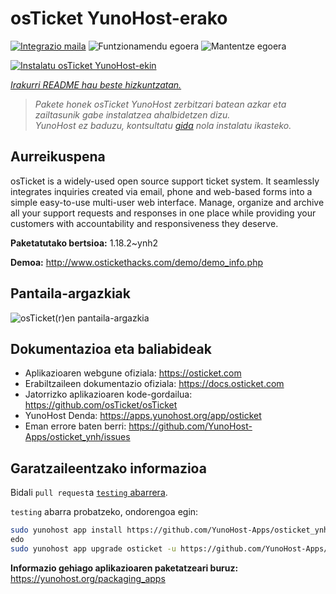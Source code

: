 <!--
Ohart ongi: README hau automatikoki sortu da <https://github.com/YunoHost/apps/tree/master/tools/readme_generator>ri esker
EZ editatu eskuz.
-->

# osTicket YunoHost-erako

[![Integrazio maila](https://apps.yunohost.org/badge/integration/osticket)](https://ci-apps.yunohost.org/ci/apps/osticket/)
![Funtzionamendu egoera](https://apps.yunohost.org/badge/state/osticket)
![Mantentze egoera](https://apps.yunohost.org/badge/maintained/osticket)

[![Instalatu osTicket YunoHost-ekin](https://install-app.yunohost.org/install-with-yunohost.svg)](https://install-app.yunohost.org/?app=osticket)

*[Irakurri README hau beste hizkuntzatan.](./ALL_README.md)*

> *Pakete honek osTicket YunoHost zerbitzari batean azkar eta zailtasunik gabe instalatzea ahalbidetzen dizu.*  
> *YunoHost ez baduzu, kontsultatu [gida](https://yunohost.org/install) nola instalatu ikasteko.*

## Aurreikuspena

osTicket is a widely-used open source support ticket system. It seamlessly integrates inquiries created via email, phone and web-based forms into a simple easy-to-use multi-user web interface. Manage, organize and archive all your support requests and responses in one place while providing your customers with accountability and responsiveness they deserve.

**Paketatutako bertsioa:** 1.18.2~ynh2

**Demoa:** <http://www.ostickethacks.com/demo/demo_info.php>

## Pantaila-argazkiak

![osTicket(r)en pantaila-argazkia](./doc/screenshots/screenshot.png)

## Dokumentazioa eta baliabideak

- Aplikazioaren webgune ofiziala: <https://osticket.com>
- Erabiltzaileen dokumentazio ofiziala: <https://docs.osticket.com>
- Jatorrizko aplikazioaren kode-gordailua: <https://github.com/osTicket/osTicket>
- YunoHost Denda: <https://apps.yunohost.org/app/osticket>
- Eman errore baten berri: <https://github.com/YunoHost-Apps/osticket_ynh/issues>

## Garatzaileentzako informazioa

Bidali `pull request`a [`testing` abarrera](https://github.com/YunoHost-Apps/osticket_ynh/tree/testing).

`testing` abarra probatzeko, ondorengoa egin:

```bash
sudo yunohost app install https://github.com/YunoHost-Apps/osticket_ynh/tree/testing --debug
edo
sudo yunohost app upgrade osticket -u https://github.com/YunoHost-Apps/osticket_ynh/tree/testing --debug
```

**Informazio gehiago aplikazioaren paketatzeari buruz:** <https://yunohost.org/packaging_apps>
